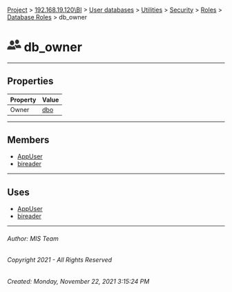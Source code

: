 #### 

[Project](../../../../../../index.md) > [192.168.19.120\\BI](../../../../../index.md) > [User databases](../../../../index.md) > [Utilities](../../../index.md) > [Security](../../index.md) > [Roles](../index.md) > [Database Roles](Database_Roles.md) > db_owner

# ![Database Roles](../../../../../../Images/Role_Database32.png) db_owner

---

## <a name="#properties"></a>Properties

| Property | Value |
|---|---|
| Owner | [dbo](../../Users/dbo.md) |


---

## <a name="#members"></a>Members

* [AppUser](../../Users/AppUser.md)
* [bireader](../../Users/bireader.md)


---

## <a name="#uses"></a>Uses

* [AppUser](../../Users/AppUser.md)
* [bireader](../../Users/bireader.md)


---

###### Author:  MIS Team

###### Copyright 2021 - All Rights Reserved

###### Created: Monday, November 22, 2021 3:15:24 PM

